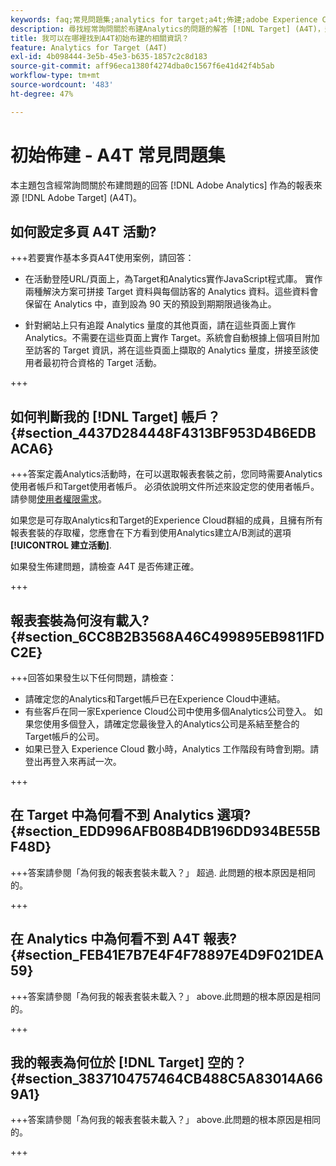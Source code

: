 ```yaml
---
keywords: faq;常見問題集;analytics for target;a4t;佈建;adobe Experience Cloud
description: 尋找經常詢問關於布建Analytics的問題的解答 [!DNL Target] (A4T)，這可讓您對 [!DNL Target] 活動。
title: 我可以在哪裡找到A4T初始布建的相關資訊？
feature: Analytics for Target (A4T)
exl-id: 4b098444-3e5b-45e3-b635-1857c2c8d183
source-git-commit: aff96eca1380f4274dba0c1567f6e41d42f4b5ab
workflow-type: tm+mt
source-wordcount: '483'
ht-degree: 47%

---
```


# 初始佈建 - A4T 常見問題集

本主題包含經常詢問關於布建問題的回答 [!DNL Adobe Analytics] 作為的報表來源 [!DNL Adobe Target] (A4T)。

## 如何設定多頁 A4T 活動?

+++若要實作基本多頁A4T使用案例，請回答：

* 在活動登陸URL/頁面上，為Target和Analytics實作JavaScript程式庫。 實作兩種解決方案可拼接 Target 資料與每個訪客的 Analytics 資料。這些資料會保留在 Analytics 中，直到設為 90 天的預設到期期限過後為止。

* 針對網站上只有追蹤 Analytics 量度的其他頁面，請在這些頁面上實作 Analytics。不需要在這些頁面上實作 Target。系統會自動根據上個項目附加至訪客的 Target 資訊，將在這些頁面上擷取的 Analytics 量度，拼接至該使用者最初符合資格的 Target 活動。

+++

## 如何判斷我的 [!DNL Target] 帳戶？ {#section_4437D284448F4313BF953D4B6EDBACA6}

+++答案定義Analytics活動時，在可以選取報表套裝之前，您同時需要Analytics使用者帳戶和Target使用者帳戶。 必須依說明文件所述來設定您的使用者帳戶。請參閱[使用者權限需求](/help/main/c-integrating-target-with-mac/a4t/account-reqs.md#concept_4BC06CAB00BF46FF9362AFE98656B083)。

如果您是可存取Analytics和Target的Experience Cloud群組的成員，且擁有所有報表套裝的存取權，您應會在下方看到使用Analytics建立A/B測試的選項 **[!UICONTROL 建立活動]**.

如果發生佈建問題，請檢查 A4T 是否佈建正確。

+++

## 報表套裝為何沒有載入? {#section_6CC8B2B3568A46C499895EB9811FDC2E}

+++回答如果發生以下任何問題，請檢查：

* 請確定您的Analytics和Target帳戶已在Experience Cloud中連結。
* 有些客戶在同一家Experience Cloud公司中使用多個Analytics公司登入。 如果您使用多個登入，請確定您最後登入的Analytics公司是系結至整合的Target帳戶的公司。
* 如果已登入 Experience Cloud 數小時，Analytics 工作階段有時會到期。請登出再登入來再試一次。

+++

## 在 Target 中為何看不到 Analytics 選項? {#section_EDD996AFB08B4DB196DD934BE55BF48D}

+++答案請參閱「為何我的報表套裝未載入？」 超過. 此問題的根本原因是相同的。

+++

## 在 Analytics 中為何看不到 A4T 報表? {#section_FEB41E7B7E4F4F78897E4D9F021DEA59}

+++答案請參閱「為何我的報表套裝未載入？」 above.此問題的根本原因是相同的。

+++

## 我的報表為何位於 [!DNL Target] 空的？ {#section_3837104757464CB488C5A83014A669A1}

+++答案請參閱「為何我的報表套裝未載入？」 above.此問題的根本原因是相同的。

+++
